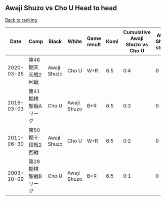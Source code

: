 ## Awaji Shuzo vs Cho U Head to head

[Back to ranking](../../index.md)




| **Date** | **Comp** | **Black** | **White** | **Game result** | **Komi** | **Cumulative Awaji Shuzo vs Cho U** | **Awaji Shuzo streak** | **Cho U streak** | 
| --- | --- | --- | --- | --- | --- | --- | --- | --- |
| 2020-03-26 | 第46期天元戦2回戦 | Awaji Shuzo | Cho U | W+R | 6.5 | 0:4 | 0 | 4 | 
| 2016-03-03 | 第41期棋聖戦Aリーグ | Cho U | Awaji Shuzo | B+R | 6.5 | 0:3 | 0 | 3 | 
| 2011-06-30 | 第50期十段戦2回戦 | Awaji Shuzo | Cho U | W+R | 6.5 | 0:2 | 0 | 2 | 
| 2003-10-09 | 第28期棋聖戦Bリーグ | Cho U | Awaji Shuzo | B+R | 6.5 | 0:1 | 0 | 1 |




